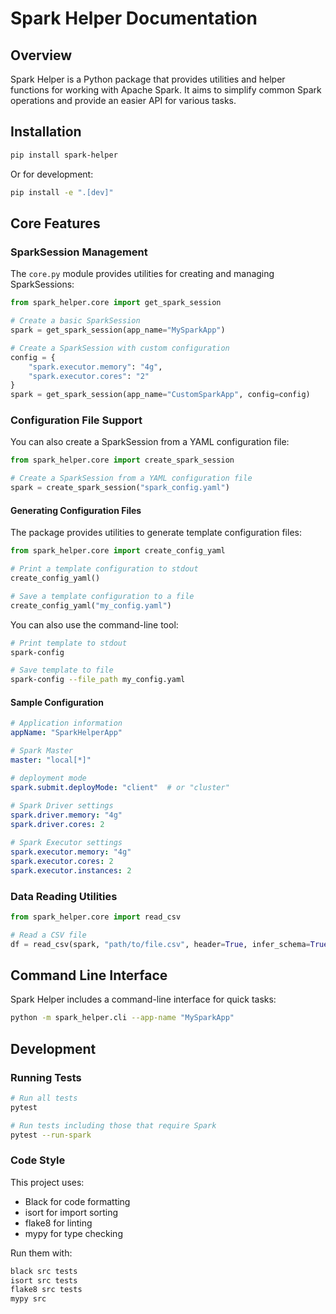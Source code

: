 # Spark Helper Documentation

## Overview

Spark Helper is a Python package that provides utilities and helper functions for working with Apache Spark. It aims to simplify common Spark operations and provide an easier API for various tasks.

## Installation

```bash
pip install spark-helper
```

Or for development:

```bash
pip install -e ".[dev]"
```

## Core Features

### SparkSession Management

The `core.py` module provides utilities for creating and managing SparkSessions:

```python
from spark_helper.core import get_spark_session

# Create a basic SparkSession
spark = get_spark_session(app_name="MySparkApp")

# Create a SparkSession with custom configuration
config = {
    "spark.executor.memory": "4g",
    "spark.executor.cores": "2"
}
spark = get_spark_session(app_name="CustomSparkApp", config=config)
```

### Configuration File Support

You can also create a SparkSession from a YAML configuration file:

```python
from spark_helper.core import create_spark_session

# Create a SparkSession from a YAML configuration file
spark = create_spark_session("spark_config.yaml")
```

#### Generating Configuration Files

The package provides utilities to generate template configuration files:

```python
from spark_helper.core import create_config_yaml

# Print a template configuration to stdout
create_config_yaml()

# Save a template configuration to a file
create_config_yaml("my_config.yaml")
```

You can also use the command-line tool:

```bash
# Print template to stdout
spark-config

# Save template to file
spark-config --file_path my_config.yaml
```

#### Sample Configuration

```yaml
# Application information
appName: "SparkHelperApp"

# Spark Master 
master: "local[*]"

# deployment mode
spark.submit.deployMode: "client"  # or "cluster"
  
# Spark Driver settings
spark.driver.memory: "4g"
spark.driver.cores: 2

# Spark Executor settings
spark.executor.memory: "4g"
spark.executor.cores: 2
spark.executor.instances: 2
```

### Data Reading Utilities

```python
from spark_helper.core import read_csv

# Read a CSV file
df = read_csv(spark, "path/to/file.csv", header=True, infer_schema=True)
```

## Command Line Interface

Spark Helper includes a command-line interface for quick tasks:

```bash
python -m spark_helper.cli --app-name "MySparkApp"
```

## Development

### Running Tests

```bash
# Run all tests
pytest

# Run tests including those that require Spark
pytest --run-spark
```

### Code Style

This project uses:
- Black for code formatting
- isort for import sorting
- flake8 for linting
- mypy for type checking

Run them with:

```bash
black src tests
isort src tests
flake8 src tests
mypy src
```
